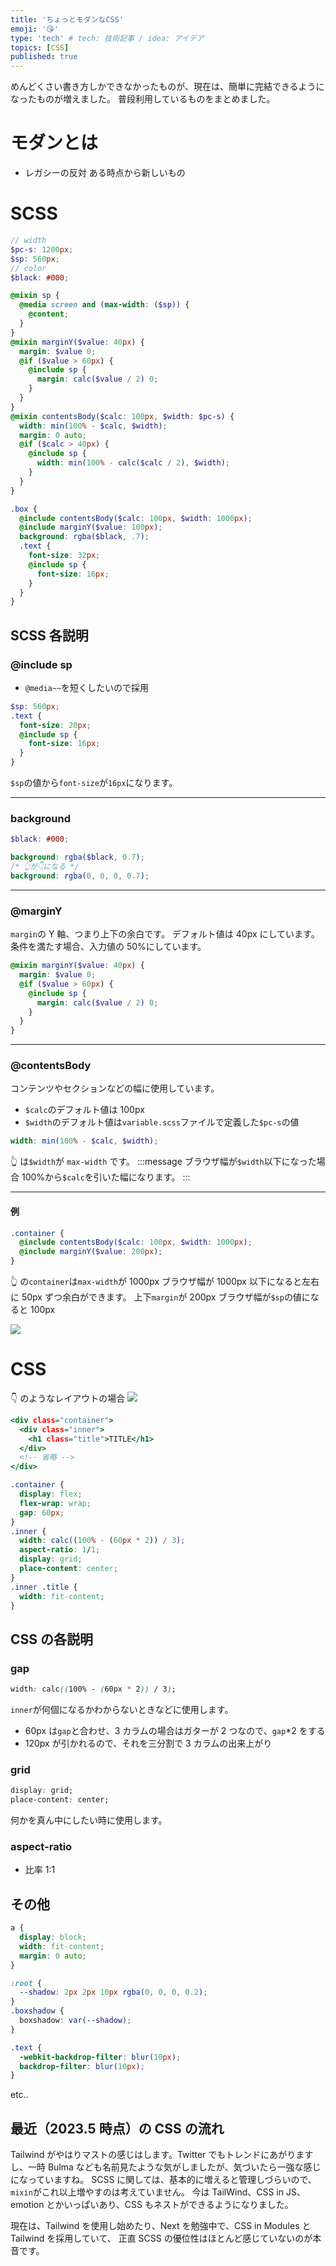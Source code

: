 ```yaml
---
title: 'ちょっとモダンなCSS'
emoji: '😘'
type: 'tech' # tech: 技術記事 / idea: アイデア
topics: [CSS]
published: true
---
```


めんどくさい書き方しかできなかったものが、現在は、簡単に完結できるようになったものが増えました。
普段利用しているものをまとめました。

# モダンとは

- レガシーの反対 ある時点から新しいもの

# SCSS

```scss:_variable.scss
// width
$pc-s: 1200px;
$sp: 560px;
// color
$black: #000;
```

```scss:_mixin.scss
@mixin sp {
  @media screen and (max-width: ($sp)) {
    @content;
  }
}
@mixin marginY($value: 40px) {
  margin: $value 0;
  @if ($value > 60px) {
    @include sp {
      margin: calc($value / 2) 0;
    }
  }
}
@mixin contentsBody($calc: 100px, $width: $pc-s) {
  width: min(100% - $calc, $width);
  margin: 0 auto;
  @if ($calc > 40px) {
    @include sp {
      width: min(100% - calc($calc / 2), $width);
    }
  }
}
```

```scss:_hoge-page.scss
.box {
  @include contentsBody($calc: 100px, $width: 1000px);
  @include marginY($value: 100px);
  background: rgba($black, .7);
  .text {
    font-size: 32px;
    @include sp {
      font-size: 16px;
    }
  }
}
```

## SCSS 各説明

### @include sp

- `@media~~`を短くしたいので採用

```scss
$sp: 560px;
.text {
  font-size: 20px;
  @include sp {
    font-size: 16px;
  }
}
```

`$sp`の値から`font-size`が`16px`になります。

---

### background

```scss
$black: #000;

background: rgba($black, 0.7);
/* 👆が👇になる */
background: rgba(0, 0, 0, 0.7);
```

---

### @marginY

`margin`の Y 軸、つまり上下の余白です。
デフォルト値は 40px にしています。
条件を満たす場合、入力値の 50%にしています。

```scss:_mixin.scss
@mixin marginY($value: 40px) {
  margin: $value 0;
  @if ($value > 60px) {
    @include sp {
      margin: calc($value / 2) 0;
    }
  }
}
```

---

### @contentsBody

コンテンツやセクションなどの幅に使用しています。

- `$calc`のデフォルト値は 100px
- `$width`のデフォルト値は`variable.scss`ファイルで定義した`$pc-s`の値

```scss
width: min(100% - $calc, $width);
```

👆 は`$width`が `max-width` です。
:::message
ブラウザ幅が`$width`以下になった場合 100%から`$calc`を引いた幅になります。
:::

---

#### 例

```scss:_hoge-page.scss
.container {
  @include contentsBody($calc: 100px, $width: 1000px);
  @include marginY($value: 200px);
}
```

👆 の`container`は`max-width`が 1000px
ブラウザ幅が 1000px 以下になると左右に 50px ずつ余白ができます。
上下`margin`が 200px ブラウザ幅が`$sp`の値になると 100px

![](/images/convenient-modern-css/img-02.png)

# CSS

👇 のようなレイアウトの場合
![](/images/convenient-modern-css/img-01.png)

```html:index.html
<div class="container">
  <div class="inner">
    <h1 class="title">TITLE</h1>
  </div>
  <!-- 省略 -->
</div>
```

```css:style.css
.container {
  display: flex;
  flex-wrap: wrap;
  gap: 60px;
}
.inner {
  width: calc((100% - (60px * 2)) / 3);
  aspect-ratio: 1/1;
  display: grid;
  place-content: center;
}
.inner .title {
  width: fit-content;
}
```

## CSS の各説明

### gap

```css:style.css
width: calc((100% - (60px * 2)) / 3);
```

`inner`が何個になるかわからないときなどに使用します。

- 60px は`gap`と合わせ、3 カラムの場合はガターが 2 つなので、`gap`\*2 をする
- 120px が引かれるので、それを三分割で 3 カラムの出来上がり

### grid

```css:style.css
display: grid;
place-content: center;
```

何かを真ん中にしたい時に使用します。

### aspect-ratio

- 比率 1:1

## その他

```css
a {
  display: block;
  width: fit-content;
  margin: 0 auto;
}
```

```css
:root {
  --shadow: 2px 2px 10px rgba(0, 0, 0, 0.2);
}
.boxshadow {
  boxshadow: var(--shadow);
}
```

```css
.text {
  -webkit-backdrop-filter: blur(10px);
  backdrop-filter: blur(10px);
}
```

etc..

## 最近（2023.5 時点）の CSS の流れ

Tailwind がやはりマストの感じはします。Twitter でもトレンドにあがりますし、一時 Bulma なども名前見たような気がしましたが、気づいたら一強な感じになっていますね。
SCSS に関しては、基本的に増えると管理しづらいので、`mixin`がこれ以上増やすのは考えていません。
今は TailWind、CSS in JS、emotion とかいっぱいあり、CSS もネストができるようになりました。

現在は、Tailwind を使用し始めたり、Next を勉強中で、CSS in Modules と Tailwind を採用していて、
正直 SCSS の優位性はほとんど感じていないのが本音です。
